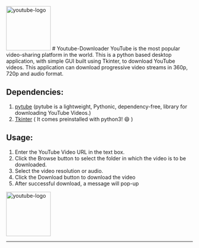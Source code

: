 <img width="120" alt="youtube-logo" src="https://user-images.githubusercontent.com/38588505/129539285-91221ad3-c335-4505-b61f-cee5737d1fc3.png">
# Youtube-Downloader
YouTube is the most popular video-sharing platform in the world. This is a python based desktop application, with simple GUI built using Tkinter, to download YouTube videos.
This application can download progressive video streams in 360p, 720p and audio format.

## Dependencies:
1. [pytube](https://pypi.org/project/pytube/) (pytube is a lightweight, Pythonic, dependency-free, library for downloading YouTube Videos.)
2. [Tkinter](https://docs.python.org/3/library/tkinter.html) ( It comes preinstalled with python3! :smile: ) 

## Usage:

1. Enter the YouTube Video URL in the text box.
2. Click the Browse button to select the folder in which the video is to be downloaded.
3. Select the video resolution or audio.
4. Click the Download button to download the video
4. After successful download, a message will pop-up
<img width="120" alt="youtube-logo" src="https://user-images.githubusercontent.com/38588505/129539300-35a38cb1-104d-48ca-b4f6-8558a9840030.png">


********************************************************************

